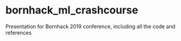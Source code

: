 # bornhack_ml_crashcourse
Presentation for Bornhack 2019 conference, including all the code and references
